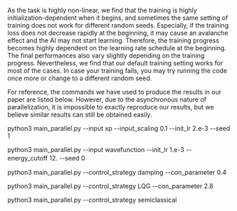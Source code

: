 As the task is highly non-linear, we find that the training is highly initialization-dependent when it begins, and sometimes the same setting of training does not work for different random seeds. Especially, if the training loss does not decrease rapidly at the beginning, it may cause an avalanche effect and the AI may not start learning. Therefore, the training progress becomes highly dependent on the learning rate schedule at the beginning. The final performances also vary slightly depending on the training progress. Nevertheless, we find that our default training setting works for most of the cases. In case your training fails, you may try running the code once more or change to a different random seed.

For reference, the commands we have used to produce the results in our paper are listed below. However, due to the asynchronous nature of parallelization, it is impossible to exactly reproduce our results, but we believe similar results can still be obtained easily.

python3 main_parallel.py --input xp --input_scaling 0.1 --init_lr 2.e-3 --seed 1

python3 main_parallel.py --input wavefunction --init_lr 1.e-3 --energy_cutoff 12. --seed 0　

python3 main_parallel.py --control_strategy damping --con_parameter 0.4

python3 main_parallel.py --control_strategy LQG --con_parameter 2.8

python3 main_parallel.py --control_strategy semiclassical
